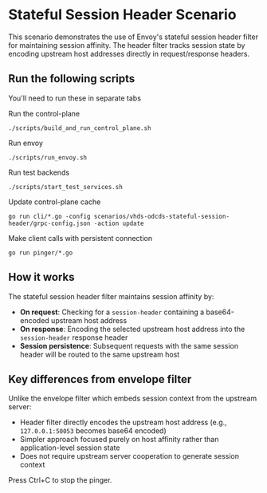 # Stateful Session Header Scenario

This scenario demonstrates the use of Envoy's stateful session header filter for maintaining session affinity. The header filter tracks session state by encoding upstream host addresses directly in request/response headers.

## Run the following scripts

You'll need to run these in separate tabs

Run the control-plane

```
./scripts/build_and_run_control_plane.sh
```

Run envoy

```
./scripts/run_envoy.sh
```

Run test backends

```
./scripts/start_test_services.sh
```

Update control-plane cache

```
go run cli/*.go -config scenarios/vhds-odcds-stateful-session-header/grpc-config.json -action update
```

Make client calls with persistent connection

```
go run pinger/*.go
```

## How it works

The stateful session header filter maintains session affinity by:
- **On request**: Checking for a `session-header` containing a base64-encoded upstream host address
- **On response**: Encoding the selected upstream host address into the `session-header` response header
- **Session persistence**: Subsequent requests with the same session header will be routed to the same upstream host

## Key differences from envelope filter

Unlike the envelope filter which embeds session context from the upstream server:
- Header filter directly encodes the upstream host address (e.g., `127.0.0.1:50053` becomes base64 encoded)
- Simpler approach focused purely on host affinity rather than application-level session state
- Does not require upstream server cooperation to generate session context

Press Ctrl+C to stop the pinger.